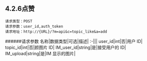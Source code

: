 ## 4.2.6点赞
	请求类型：POST
	请求参数：user_id,auth_token	请求地址：http://{URL}/?m=api&c=topic_like&a=add
         
######请求参数
名称|数据类型|可选|描述|
:-|||
user_id|int|否|用户 ID|
topic_id|int|否|颜图片 ID|
IM_user_id|string|是|接受用户的 ID|
IM_upload|string|是|IM 显示的图片|